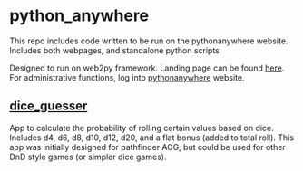 # python_anywhere
This repo includes code written to be run on the pythonanywhere website. Includes both webpages, and standalone python scripts

Designed to run on web2py framework. Landing page can be found [here](http://barry4356.pythonanywhere.com/welcome/default/index).
For administrative functions, log into [pythonanywhere](https://www.pythonanywhere.com/user/Barry4356/) website.

## [dice_guesser](applications/dice_guesser)
App to calculate the probability of rolling certain values based on dice.
Includes d4, d6, d8, d10, d12, d20, and a flat bonus (added to total roll).
This app was initially designed for pathfinder ACG, but could be used for other DnD style games (or simpler dice games).

